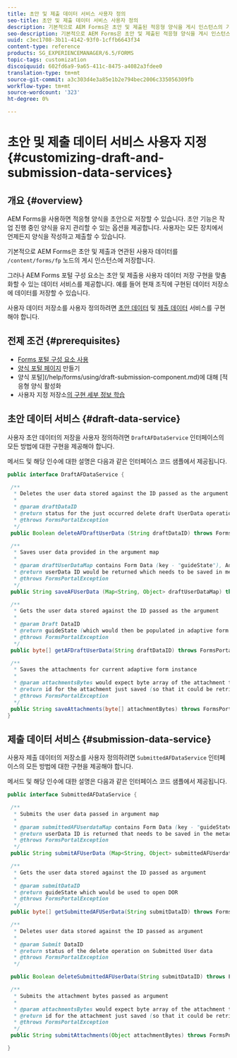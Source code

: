 ```yaml
---
title: 초안 및 제출 데이터 서비스 사용자 정의
seo-title: 초안 및 제출 데이터 서비스 사용자 정의
description: 기본적으로 AEM Forms은 초안 및 제출된 적응형 양식을 게시 인스턴스의 기본 노드에 저장합니다. 그러나 AEM Forms의 초안 및 제출 데이터 서비스를 구성하여 초안과 제출된 적응형 양식의 저장을 사용자 지정할 수 있습니다.
seo-description: 기본적으로 AEM Forms은 초안 및 제출된 적응형 양식을 게시 인스턴스의 기본 노드에 저장합니다. 그러나 AEM Forms의 초안 및 제출 데이터 서비스를 구성하여 초안과 제출된 적응형 양식의 저장을 사용자 지정할 수 있습니다.
uuid: c3ec1708-3b11-4142-93f0-1cffb6643f34
content-type: reference
products: SG_EXPERIENCEMANAGER/6.5/FORMS
topic-tags: customization
discoiquuid: 602fd6a9-9a65-411c-8475-a4082a3fdee0
translation-type: tm+mt
source-git-commit: a3c303d4e3a85e1b2e794bec2006c335056309fb
workflow-type: tm+mt
source-wordcount: '323'
ht-degree: 0%

---
```



# 초안 및 제출 데이터 서비스 사용자 지정 {#customizing-draft-and-submission-data-services}

## 개요 {#overview}

AEM Forms을 사용하면 적응형 양식을 초안으로 저장할 수 있습니다. 초안 기능은 작업 진행 중인 양식을 유지 관리할 수 있는 옵션을 제공합니다. 사용자는 모든 장치에서 언제든지 양식을 작성하고 제출할 수 있습니다.

기본적으로 AEM Forms은 초안 및 제출과 연관된 사용자 데이터를 `/content/forms/fp` 노드의 게시 인스턴스에 저장합니다.

그러나 AEM Forms 포털 구성 요소는 초안 및 제출용 사용자 데이터 저장 구현을 맞춤화할 수 있는 데이터 서비스를 제공합니다. 예를 들어 현재 조직에 구현된 데이터 저장소에 데이터를 저장할 수 있습니다.

사용자 데이터 저장소를 사용자 정의하려면 [초안 데이터](/help/forms/using/custom-draft-submission-data-services.md#p-draft-data-service-p) 및 [제출 데이터](/help/forms/using/custom-draft-submission-data-services.md#p-submission-data-service-p) 서비스를 구현해야 합니다.

## 전제 조건 {#prerequisites}

* [Forms 포털 구성 요소 사용](/help/forms/using/enabling-forms-portal-components.md)
* [양식 포털 페이지](/help/forms/using/creating-form-portal-page.md) 만들기
* 양식 포털](/help/forms/using/draft-submission-component.md)에 대해 [적응형 양식 활성화
* 사용자 지정 저장소[의 구현 세부 정보 학습](/help/forms/using/draft-submission-component.md#customizing-the-storage)

## 초안 데이터 서비스 {#draft-data-service}

사용자 초안 데이터의 저장을 사용자 정의하려면 `DraftAFDataService` 인터페이스의 모든 방법에 대한 구현을 제공해야 합니다.

메서드 및 해당 인수에 대한 설명은 다음과 같은 인터페이스 코드 샘플에서 제공됩니다.

```java
public interface DraftAFDataService {

 /**
  * Deletes the user data stored against the ID passed as the argument
  *
  * @param draftDataID
  * @return status for the just occurred delete draft UserData operation
  * @throws FormsPortalException
  */
 public Boolean deleteAFDraftUserData (String draftDataID) throws FormsPortalException;

 /**
  * Saves user data provided in the argument map
  *
  * @param draftUserDataMap contains Form Data (key - "guideState"), Adaptive Form Name (Key - "guideName"), and Draft DataID (Key - "userDataID") in case of update
  * @return userData ID would be returned which needs to be saved in metadata node
  * @throws FormsPortalException
  */
 public String saveAFUserData (Map<String, Object> draftUserDataMap) throws FormsPortalException;

 /**
  * Gets the user data stored against the ID passed as the argument
  *
  * @param Draft DataID
  * @return guideState (which would then be populated in adaptive form to reload the draft) which is stored against draftDataID
  * @throws FormsPortalException
  */
 public byte[] getAFDraftUserData(String draftDataID) throws FormsPortalException;

 /**
  * Saves the attachments for current adaptive form instance
  *
  * @param attachmentsBytes would expect byte array of the attachment to be saved
  * @return id for the attachment just saved (so that it could be retrieved later)
  * @throws FormsPortalException
  */
 public String saveAttachments(byte[] attachmentBytes) throws FormsPortalException;
}
```

## 제출 데이터 서비스 {#submission-data-service}

사용자 제출 데이터의 저장소를 사용자 정의하려면 `SubmittedAFDataService` 인터페이스의 모든 방법에 대한 구현을 제공해야 합니다.

메서드 및 해당 인수에 대한 설명은 다음과 같은 인터페이스 코드 샘플에서 제공됩니다.

```java
public interface SubmittedAFDataService {

 /**
  * Submits the user data passed in argument map
  *
  * @param submittedAFUserdataMap contains Form Data (key - "guideState"), Adaptive Form Name (Key - "guideName"), and Draft DataID (Key - "userDataID")
  * @return userData ID is returned that needs to be saved in the metadata node
  * @throws FormsPortalException
  */
 public String submitAFUserData (Map<String, Object> submittedAFUserdataMap) throws FormsPortalException;

 /**
  * Gets the user data stored against the ID passed as argument
  *
  * @param submitDataID
  * @return guideState which would be used to open DOR
  * @throws FormsPortalException
  */
 public byte[] getSubmittedAFUSerData(String submitDataID) throws FormsPortalException;

 /**
  * Deletes user data stored against the ID passed as argument
  *
  * @param Submit DataID
  * @return status of the delete operation on Submitted User data
  * @throws FormsPortalException
  */

 public Boolean deleteSubmittedAFUserData(String submitDataID) throws FormsPortalException;

 /**
  * Submits the attachment bytes passed as argument
  *
  * @param attachmentsBytes would expect byte array of the attachment to be saved
  * @return id for the attachment just saved (so that it could be retrieved later)
  * @throws FormsPortalException
  */
 public String submitAttachments(Object attachmentBytes) throws FormsPortalException;

}
```

